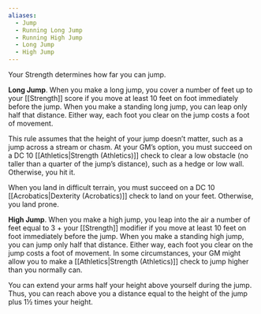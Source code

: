 ```yaml
---
aliases:
  - Jump
  - Running Long Jump
  - Running High Jump
  - Long Jump
  - High Jump
---
```

Your Strength determines how far you can jump.  
  
**Long Jump**. When you make a long jump, you cover a number of feet up to your [[Strength]] score if you move at least 10 feet on foot immediately before the jump. When you make a standing long jump, you can leap only half that distance. Either way, each foot you clear on the jump costs a foot of movement.  
  
This rule assumes that the height of your jump doesn’t matter, such as a jump across a stream or chasm. At your GM’s option, you must succeed on a DC 10 [[Athletics|Strength (Athletics)]] check to clear a low obstacle (no taller than a quarter of the jump’s distance), such as a hedge or low wall. Otherwise, you hit it.  
  
When you land in difficult terrain, you must succeed on a DC 10 [[Acrobatics|Dexterity (Acrobatics)]] check to land on your feet. Otherwise, you land prone.  
  
**High Jump**. When you make a high jump, you leap into the air a number of feet equal to 3 + your [[Strength]] modifier if you move at least 10 feet on foot immediately before the jump. When you make a standing high jump, you can jump only half that distance. Either way, each foot you clear on the jump costs a foot of movement. In some circumstances, your GM might allow you to make a [[Athletics|Strength (Athletics)]] check to jump higher than you normally can.  
  
You can extend your arms half your height above yourself during the jump. Thus, you can reach above you a distance equal to the height of the jump plus 1½ times your height.